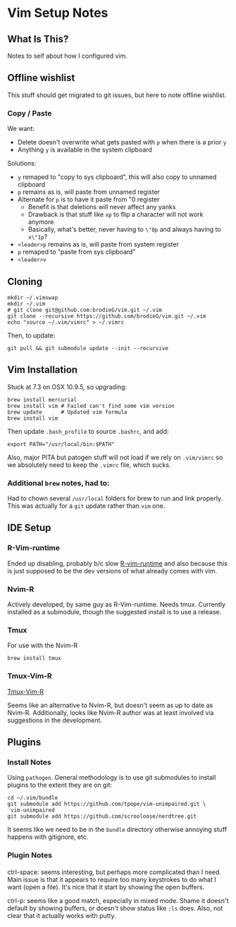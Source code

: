# Vim Setup Notes

## What Is This?

Notes to self about how I configured vim.

## Offline wishlist

This stuff should get migrated to git issues, but here to note offline wishlist.

### Copy / Paste

We want:

* Delete doesn't overwrite what gets pasted with `p` when there is a prior `y`
* Anything `y` is available in the system clipboard

Solutions:

* `y` remaped to "copy to sys clipboard", this will also copy to unnamed
  clipboard
* `p` remains as is, will paste from unnamed register
* Alternate for `p` is to have it paste from \"0 register
    * Benefit is that deletions will never affect any yanks
    * Drawback is that stuff like `xp` to flip a character will not work anymore
    * Basically, what's better, never having to `\"0p` and always having to
      `x\"1p`?
* `<leader>p` remains as is, will paste from system register
* `p` remaped to "paste from sys clipboard"
* `<leader>v`

## Cloning

```
mkdir ~/.vimswap
mkdir ~/.vim
# git clone git@github.com:brodieG/vim.git ~/.vim
git clone --recursive https://github.com/brodieG/vim.git ~/.vim
echo "source ~/.vim/vimrc" > ~/.vimrc
```
Then, to update:

```
git pull && git submodule update --init --recursive
```

## Vim Installation

Stuck at 7.3 on OSX 10.9.5, so upgrading:

```
brew install mercurial
brew install vim # Failed can't find some vim version
brew update      # Updated vim formula
brew install vim
```

Then update `.bash_profile` to source `.bashrc`, and add:

```
export PATH="/usr/local/bin:$PATH"
```

Also, major PITA but patogen stuff will not load if we rely on `.vim/vimrc` so we absolutely need to keep the `.vimrc` file, which sucks.

### Additional `brew` notes, had to:

Had to chown several `/usr/local` folders for brew to run and link properly.
This was actually for a `git` update rather than `vim` one.

## IDE Setup

### R-Vim-runtime

Ended up disabling, probably b/c slow
[R-vim-runtime](https://github.com/jalvesaq/R-Vim-runtime) and also because this
is just supposed to be the dev versions of what already comes with vim.

### Nvim-R

Actively developed, by same guy as R-Vim-runtime.  Needs tmux.  Currently
installed as a submodule, though the suggested install is to use a release.

### Tmux

For use with the Nvim-R

```
brew install tmux
```

### Tmux-Vim-R

[Tmux-Vim-R](http://manuals.bioinformatics.ucr.edu/home/programming-in-r/vim-r)

Seems like an alternative to Nvim-R, but doesn't seem as up to date as Nvim-R.
Additionally, looks like Nvim-R author was at least involved via suggestions in
the development.

## Plugins

### Install Notes
Using `pathogen`.  General methodology is to use git submodules to install plugins to the extent they are on git:

```
cd ~/.vim/bundle
git submodule add https://github.com/tpope/vim-unimpaired.git \
 vim-unimpaired
git submodule add https://github.com/scrooloose/nerdtree.git
```

It seems like we need to be in the `bundle` directory otherwise annoying stuff happens with gitignore, etc.

### Plugin Notes

####

ctrl-space: seems interesting, but perhaps more complicated than I need.  Main issue is that it appears to require too many keystrokes to do what I want (open a file).  It's nice that it start by showing the open buffers.

ctrl-p: seems like a good match, especially in mixed mode.  Shame it doesn't default by showing buffers, or doesn't show status like `:ls` does.  Also, not clear that it actually works with putty.

